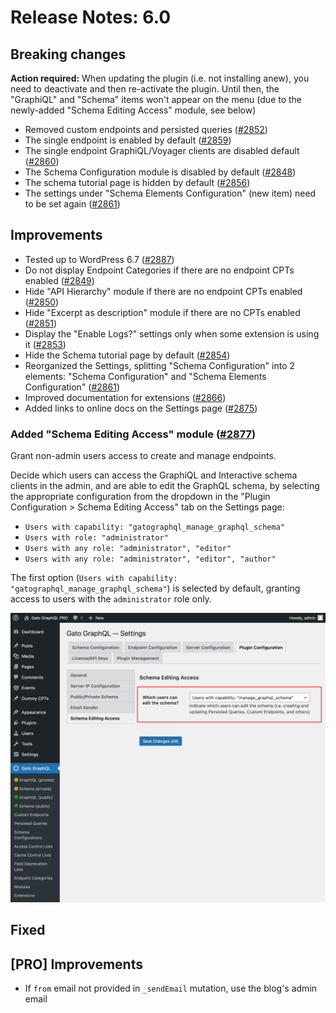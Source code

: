 # Release Notes: 6.0

## Breaking changes

**Action required:** When updating the plugin (i.e. not installing anew), you need to deactivate and then re-activate the plugin. Until then, the "GraphiQL" and "Schema" items won't appear on the menu (due to the newly-added "Schema Editing Access" module, see below)

- Removed custom endpoints and persisted queries ([#2852](https://github.com/GatoGraphQL/GatoGraphQL/pull/2852))
- The single endpoint is enabled by default ([#2859](https://github.com/GatoGraphQL/GatoGraphQL/pull/2859))
- The single endpoint GraphiQL/Voyager clients are disabled default ([#2860](https://github.com/GatoGraphQL/GatoGraphQL/pull/2860))
- The Schema Configuration module is disabled by default ([#2848](https://github.com/GatoGraphQL/GatoGraphQL/pull/2848))
- The schema tutorial page is hidden by default ([#2856](https://github.com/GatoGraphQL/GatoGraphQL/pull/2856))
- The settings under "Schema Elements Configuration" (new item) need to be set again ([#2861](https://github.com/GatoGraphQL/GatoGraphQL/pull/2861))

## Improvements

- Tested up to WordPress 6.7 ([#2887](https://github.com/GatoGraphQL/GatoGraphQL/pull/2887))
- Do not display Endpoint Categories if there are no endpoint CPTs enabled ([#2849](https://github.com/GatoGraphQL/GatoGraphQL/pull/2849))
- Hide "API Hierarchy" module if there are no endpoint CPTs enabled ([#2850](https://github.com/GatoGraphQL/GatoGraphQL/pull/2850))
- Hide "Excerpt as description" module if there are no CPTs enabled ([#2851](https://github.com/GatoGraphQL/GatoGraphQL/pull/2851))
- Display the "Enable Logs?" settings only when some extension is using it ([#2853](https://github.com/GatoGraphQL/GatoGraphQL/pull/2853))
- Hide the Schema tutorial page by default ([#2854](https://github.com/GatoGraphQL/GatoGraphQL/pull/2854))
- Reorganized the Settings, splitting "Schema Configuration" into 2 elements: "Schema Configuration" and  "Schema Elements Configuration" ([#2861](https://github.com/GatoGraphQL/GatoGraphQL/pull/2861))
- Improved documentation for extensions ([#2866](https://github.com/GatoGraphQL/GatoGraphQL/pull/2866))
- Added links to online docs on the Settings page ([#2875](https://github.com/GatoGraphQL/GatoGraphQL/pull/2875))

### Added "Schema Editing Access" module ([#2877](https://github.com/GatoGraphQL/GatoGraphQL/pull/2877))

Grant non-admin users access to create and manage endpoints.

Decide which users can access the GraphiQL and Interactive schema clients in the admin, and are able to edit the GraphQL schema, by selecting the appropriate configuration from the dropdown in the "Plugin Configuration > Schema Editing Access" tab on the Settings page:

- `Users with capability: "gatographql_manage_graphql_schema"`
- `Users with role: "administrator"`
- `Users with any role: "administrator", "editor"`
- `Users with any role: "administrator", "editor", "author"`

The first option (`Users with capability: "gatographql_manage_graphql_schema"`) is selected by default, granting access to users with the `administrator` role only.

<div class="img-width-1024" markdown=1>

![Configuring the schema editing access in the Settings](../../images/settings-schema-editing-access.png "Configuring the schema editing access in the Settings")

</div>

## Fixed

## [PRO] Improvements

- If `from` email not provided in `_sendEmail` mutation, use the blog's admin email

